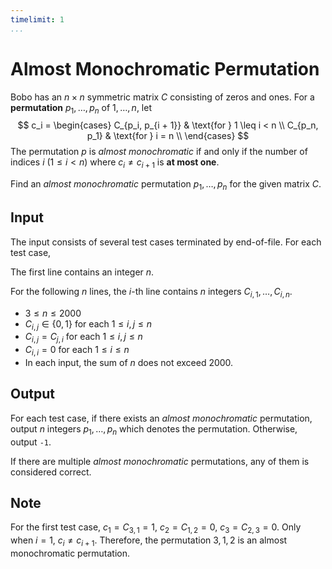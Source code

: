 ```yaml
---
timelimit: 1
...
```


# Almost Monochromatic Permutation

Bobo has an $n \times n$ symmetric matrix $C$ consisting of zeros and ones. For a **permutation** $p_1, \dots, p_n$ of $1, \dots, n$, let
$$
c_i = \begin{cases}
C_{p_i, p_{i + 1}} & \text{for } 1 \leq i < n \\
C_{p_n, p_1} & \text{for } i = n \\
\end{cases}
$$
The permutation $p$ is *almost monochromatic* if and only if the number of indices $i$ ($1 \leq i < n$) where $c_i \neq c_{i + 1}$ is **at most one**.

Find an *almost monochromatic* permutation $p_1, \dots, p_n$ for the given matrix $C$.

## Input

The input consists of several test cases terminated by end-of-file. For each test case,

The first line contains an integer $n$.

For the following $n$ lines, the $i$-th line contains $n$ integers $C_{i, 1}, \dots, C_{i, n}$.

* $3 \le n \le 2000$
* $C_{i, j} \in \{0, 1\}$ for each $1 \leq i, j \leq n$
* $C_{i, j} = C_{j, i}$ for each $1 \leq i, j \leq n$
* $C_{i, i} = 0$ for each $1 \leq i \leq n$
* In each input, the sum of $n$ does not exceed $2000$.

## Output

For each test case, if there exists an *almost monochromatic* permutation, output $n$ integers $p_1, \dots, p_n$ which denotes the permutation. Otherwise, output `-1`.

If there are multiple *almost monochromatic* permutations, any of them is considered correct.

<!--SAMPLES-->

## Note

For the first test case, $c_1 = C_{3, 1} = 1$, $c_2 = C_{1, 2} = 0$, $c_3 = C_{2, 3} = 0$. Only when $i = 1$, $c_i \neq c_{i + 1}$. Therefore, the permutation $3, 1, 2$ is an almost monochromatic permutation.
